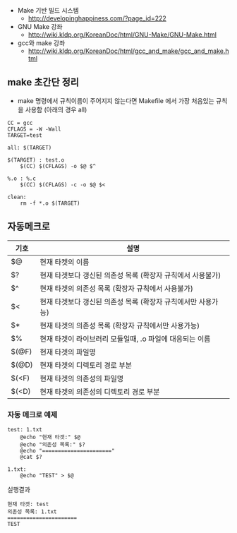 * Make 기반 빌드 시스템
  * http://developinghappiness.com/?page_id=222
* GNU Make 강좌
  * http://wiki.kldp.org/KoreanDoc/html/GNU-Make/GNU-Make.html
* gcc와 make 강좌
  * http://wiki.kldp.org/KoreanDoc/html/gcc_and_make/gcc_and_make.html

## make 초간단 정리
* make 명령에서 규칙이름이 주어지지 않는다면 Makefile 에서 가장 처음있는 규칙을 사용함 (아래의 경우 all)
```make
CC = gcc
CFLAGS = -W -Wall
TARGET=test

all: $(TARGET)

$(TARGET) : test.o
	$(CC) $(CFLAGS) -o $@ $^

%.o : %.c
	$(CC) $(CFLAGS) -c -o $@ $<

clean:
	rm -f *.o $(TARGET)
```

## 자동메크로
| 기호 | 설명 |
| --- | --- |
| $@  | 현재 타켓의 이름 |
| $?  | 현재 타겟보다 갱신된 의존성 목록 (확장자 규칙에서 사용불가) |
| $^  | 현재 타겟의 의존성 목록 (확장자 규칙에서 사용불가) |
| $<  | 현재 타겟보다 갱신된 의존성 목록 (확장자 규칙에서만 사용가능) |
| $*  | 현재 타겟의 의존성 목록 (확장자 규칙에서만 사용가능) |
| $%  | 현재 타겟이 라이브러리 모듈일때, .o 파일에 대응되는 이름 |
| $(@F) | 현재 타겟의 파일명 |
| $(@D) | 현재 타겟의 디렉토리 경로 부분 |
| $(<F) | 현재 타겟의 의존성의 파일명 |
| $(<D) | 현재 타겟의 의존성의 디렉토리 경로 부분 |

### 자동 메크로 예제
```make
test: 1.txt
	@echo "현재 타겟:" $@
	@echo "의존성 목록:" $?
	@echo "======================"
	@cat $?
 
1.txt:
	@echo "TEST" > $@
```
실행결과
```
현재 타겟: test
의존성 목록: 1.txt
======================
TEST
```
